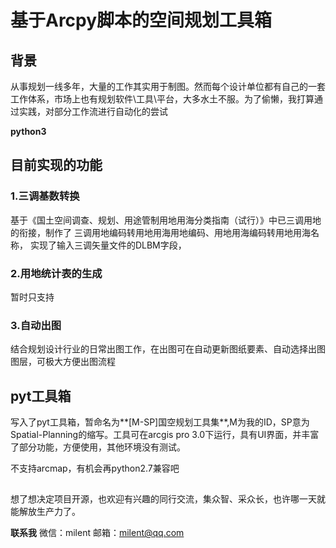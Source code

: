 # 基于Arcpy脚本的空间规划工具箱

## 背景 
从事规划一线多年，大量的工作其实用于制图。然而每个设计单位都有自己的一套工作体系，市场上也有规划软件\工具\平台，大多水土不服。为了偷懒，我打算通过实践，对部分工作流进行自动化的尝试 

**python3**
## 目前实现的功能  

### 1.三调基数转换
基于《国土空间调查、规划、用途管制用地用海分类指南（试行）》中已三调用地的衔接，制作了
三调用地编码转用地用海用地编码、用地用海编码转用地用海名称，
实现了输入三调矢量文件的DLBM字段，
### 2.用地统计表的生成
暂时只支持
### 3.自动出图
结合规划设计行业的日常出图工作，在出图可在自动更新图纸要素、自动选择出图图层，可极大方便出图流程

## pyt工具箱
写入了pyt工具箱，暂命名为**[M-SP]国空规划工具集**,M为我的ID，SP意为Spatial-Planning的缩写。工具可在arcgis pro 3.0下运行，具有UI界面，并丰富了部分功能，方便使用，其他环境没有测试。

不支持arcmap，有机会再python2.7兼容吧
## 
想了想决定项目开源，也欢迎有兴趣的同行交流，集众智、采众长，也许哪一天就能解放生产力了。

**联系我**
微信：milent    邮箱：milent@qq.com
